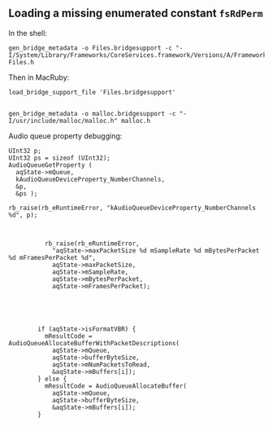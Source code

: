 Loading a missing enumerated constant `fsRdPerm`
------------------------------------------------

In the shell:

    gen_bridge_metadata -o Files.bridgesupport -c "-I/System/Library/Frameworks/CoreServices.framework/Versions/A/Frameworks/CarbonCore.framework/Headers" Files.h

Then in MacRuby:

    load_bridge_support_file 'Files.bridgesupport'


    gen_bridge_metadata -o malloc.bridgesupport -c "-I/usr/include/malloc/malloc.h" malloc.h
    
    
    
    
Audio queue property debugging:

    UInt32 p;
    UInt32 ps = sizeof (UInt32);
    AudioQueueGetProperty (
      aqState->mQueue,
      kAudioQueueDeviceProperty_NumberChannels,
      &p,
      &ps );
    
    rb_raise(rb_eRuntimeError, "kAudioQueueDeviceProperty_NumberChannels %d", p);
    
    
          
              rb_raise(rb_eRuntimeError, 
                "aqState->maxPacketSize %d mSampleRate %d mBytesPerPacket %d mFramesPerPacket %d", 
                aqState->maxPacketSize,
                aqState->mSampleRate, 
                aqState->mBytesPerPacket, 
                aqState->mFramesPerPacket);
                
                
                
                
                
            if (aqState->isFormatVBR) {
              mResultCode = AudioQueueAllocateBufferWithPacketDescriptions(
                aqState->mQueue,
                aqState->bufferByteSize,
                aqState->mNumPacketsToRead,
                &aqState->mBuffers[i]);
            } else {
              mResultCode = AudioQueueAllocateBuffer(
                aqState->mQueue,
                aqState->bufferByteSize,
                &aqState->mBuffers[i]);
            }